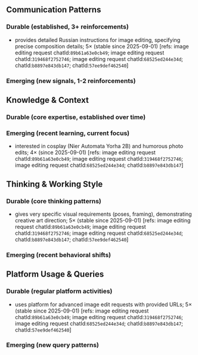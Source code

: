 ## Communication Patterns
### Durable (established, 3+ reinforcements)
- provides detailed Russian instructions for image editing, specifying precise composition details; 5× (stable since 2025-09-01) [refs: image editing request chatId:`89b61a63e0cb49`; image editing request chatId:`319468f2752746`; image editing request chatId:`68525ed244e34d`; chatId:`b8897e843db147`; chatId:`57ee9def462540`]

### Emerging (new signals, 1-2 reinforcements)

## Knowledge & Context
### Durable (core expertise, established over time)

### Emerging (recent learning, current focus)
- interested in cosplay (Nier Automata Yorha 2B) and humorous photo edits; 4× (since 2025-09-01) [refs: image editing request chatId:`89b61a63e0cb49`; image editing request chatId:`319468f2752746`; image editing request chatId:`68525ed244e34d`; chatId:`b8897e843db147`]

## Thinking & Working Style
### Durable (core thinking patterns)
- gives very specific visual requirements (poses, framing), demonstrating creative art direction; 5× (stable since 2025-09-01) [refs: image editing request chatId:`89b61a63e0cb49`; image editing request chatId:`319468f2752746`; image editing request chatId:`68525ed244e34d`; chatId:`b8897e843db147`; chatId:`57ee9def462540`]

### Emerging (recent behavioral shifts)

## Platform Usage & Queries
### Durable (regular platform activities)
- uses platform for advanced image edit requests with provided URLs; 5× (stable since 2025-09-01) [refs: image editing request chatId:`89b61a63e0cb49`; image editing request chatId:`319468f2752746`; image editing request chatId:`68525ed244e34d`; chatId:`b8897e843db147`; chatId:`57ee9def462540`]

### Emerging (new query patterns)
